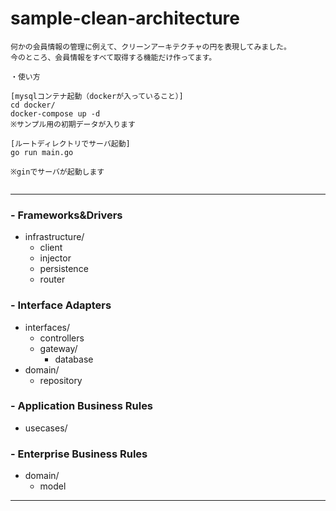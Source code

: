 # sample-clean-architecture

```
何かの会員情報の管理に例えて、クリーンアーキテクチャの円を表現してみました。
今のところ、会員情報をすべて取得する機能だけ作ってます。

・使い方

[mysqlコンテナ起動（dockerが入っていること）]
cd docker/
docker-compose up -d
※サンプル用の初期データが入ります

[ルートディレクトリでサーバ起動]
go run main.go

※ginでサーバが起動します


```


***
### - Frameworks&Drivers
 - infrastructure/
   - client
   - injector
   - persistence
   - router
### - Interface Adapters
- interfaces/
  - controllers
  - gateway/
    - database
- domain/
  - repository
### - Application Business Rules
- usecases/
### - Enterprise Business Rules
- domain/
  - model



***
